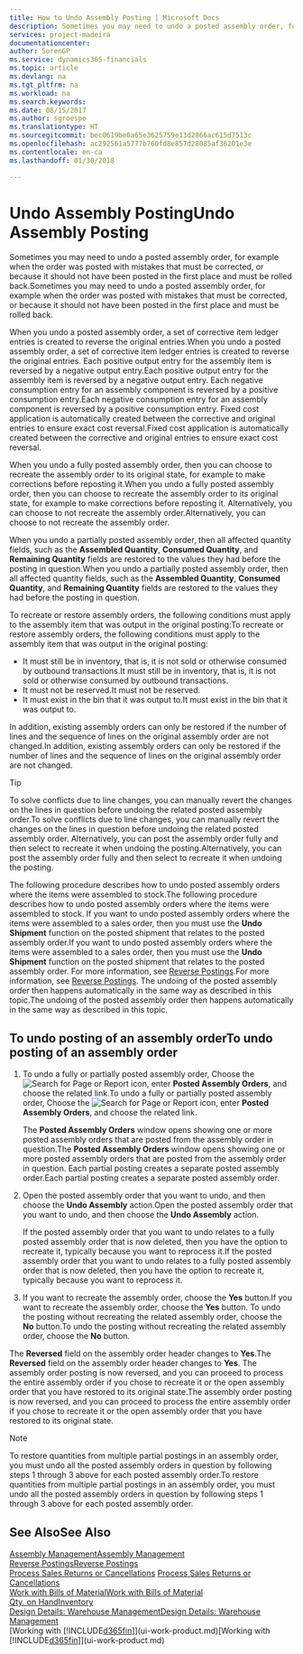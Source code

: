 ```yaml
---
title: How to Undo Assembly Posting | Microsoft Docs
description: Sometimes you may need to undo a posted assembly order, for example when the order was posted with mistakes that must be corrected, or because it should not have been posted in the first place and must be rolled back.
services: project-madeira
documentationcenter: 
author: SorenGP
ms.service: dynamics365-financials
ms.topic: article
ms.devlang: na
ms.tgt_pltfrm: na
ms.workload: na
ms.search.keywords: 
ms.date: 08/15/2017
ms.author: sgroespe
ms.translationtype: HT
ms.sourcegitcommit: bec0619be0a65e3625759e13d2866ac615d7513c
ms.openlocfilehash: ac292561a5777b760fd8e857d28085af36201e3e
ms.contentlocale: en-ca
ms.lasthandoff: 01/30/2018

---
```

# <a name="undo-assembly-posting"></a><span data-ttu-id="6595b-103">Undo Assembly Posting</span><span class="sxs-lookup"><span data-stu-id="6595b-103">Undo Assembly Posting</span></span>
<span data-ttu-id="6595b-104">Sometimes you may need to undo a posted assembly order, for example when the order was posted with mistakes that must be corrected, or because it should not have been posted in the first place and must be rolled back.</span><span class="sxs-lookup"><span data-stu-id="6595b-104">Sometimes you may need to undo a posted assembly order, for example when the order was posted with mistakes that must be corrected, or because it should not have been posted in the first place and must be rolled back.</span></span>

<span data-ttu-id="6595b-105">When you undo a posted assembly order, a set of corrective item ledger entries is created to reverse the original entries.</span><span class="sxs-lookup"><span data-stu-id="6595b-105">When you undo a posted assembly order, a set of corrective item ledger entries is created to reverse the original entries.</span></span> <span data-ttu-id="6595b-106">Each positive output entry for the assembly item is reversed by a negative output entry.</span><span class="sxs-lookup"><span data-stu-id="6595b-106">Each positive output entry for the assembly item is reversed by a negative output entry.</span></span> <span data-ttu-id="6595b-107">Each negative consumption entry for an assembly component is reversed by a positive consumption entry.</span><span class="sxs-lookup"><span data-stu-id="6595b-107">Each negative consumption entry for an assembly component is reversed by a positive consumption entry.</span></span> <span data-ttu-id="6595b-108">Fixed cost application is automatically created between the corrective and original entries to ensure exact cost reversal.</span><span class="sxs-lookup"><span data-stu-id="6595b-108">Fixed cost application is automatically created between the corrective and original entries to ensure exact cost reversal.</span></span>  

<span data-ttu-id="6595b-109">When you undo a fully posted assembly order, then you can choose to recreate the assembly order to its original state, for example to make corrections before reposting it.</span><span class="sxs-lookup"><span data-stu-id="6595b-109">When you undo a fully posted assembly order, then you can choose to recreate the assembly order to its original state, for example to make corrections before reposting it.</span></span> <span data-ttu-id="6595b-110">Alternatively, you can choose to not recreate the assembly order.</span><span class="sxs-lookup"><span data-stu-id="6595b-110">Alternatively, you can choose to not recreate the assembly order.</span></span>  

<span data-ttu-id="6595b-111">When you undo a partially posted assembly order, then all affected quantity fields, such as the **Assembled Quantity**, **Consumed Quantity**, and **Remaining Quantity** fields are restored to the values they had before the posting in question.</span><span class="sxs-lookup"><span data-stu-id="6595b-111">When you undo a partially posted assembly order, then all affected quantity fields, such as the **Assembled Quantity**, **Consumed Quantity**, and **Remaining Quantity** fields are restored to the values they had before the posting in question.</span></span>  

<span data-ttu-id="6595b-112">To recreate or restore assembly orders, the following conditions must apply to the assembly item that was output in the original posting:</span><span class="sxs-lookup"><span data-stu-id="6595b-112">To recreate or restore assembly orders, the following conditions must apply to the assembly item that was output in the original posting:</span></span>  

-   <span data-ttu-id="6595b-113">It must still be in inventory, that is, it is not sold or otherwise consumed by outbound transactions.</span><span class="sxs-lookup"><span data-stu-id="6595b-113">It must still be in inventory, that is, it is not sold or otherwise consumed by outbound transactions.</span></span>  
-   <span data-ttu-id="6595b-114">It must not be reserved.</span><span class="sxs-lookup"><span data-stu-id="6595b-114">It must not be reserved.</span></span>  
-   <span data-ttu-id="6595b-115">It must exist in the bin that it was output to.</span><span class="sxs-lookup"><span data-stu-id="6595b-115">It must exist in the bin that it was output to.</span></span>  

<span data-ttu-id="6595b-116">In addition, existing assembly orders can only be restored if the number of lines and the sequence of lines on the original assembly order are not changed.</span><span class="sxs-lookup"><span data-stu-id="6595b-116">In addition, existing assembly orders can only be restored if the number of lines and the sequence of lines on the original assembly order are not changed.</span></span>  

> [!TIP]  
>  <span data-ttu-id="6595b-117">To solve conflicts due to line changes, you can manually revert the changes on the lines in question before undoing the related posted assembly order.</span><span class="sxs-lookup"><span data-stu-id="6595b-117">To solve conflicts due to line changes, you can manually revert the changes on the lines in question before undoing the related posted assembly order.</span></span> <span data-ttu-id="6595b-118">Alternatively, you can post the assembly order fully and then select to recreate it when undoing the posting.</span><span class="sxs-lookup"><span data-stu-id="6595b-118">Alternatively, you can post the assembly order fully and then select to recreate it when undoing the posting.</span></span>  

<span data-ttu-id="6595b-119">The following procedure describes how to undo posted assembly orders where the items were assembled to stock.</span><span class="sxs-lookup"><span data-stu-id="6595b-119">The following procedure describes how to undo posted assembly orders where the items were assembled to stock.</span></span> <span data-ttu-id="6595b-120">If you want to undo posted assembly orders where the items were assembled to a sales order, then you must use the **Undo Shipment** function on the posted shipment that relates to the posted assembly order.</span><span class="sxs-lookup"><span data-stu-id="6595b-120">If you want to undo posted assembly orders where the items were assembled to a sales order, then you must use the **Undo Shipment** function on the posted shipment that relates to the posted assembly order.</span></span> <span data-ttu-id="6595b-121">For more information, see [Reverse Postings](finance-how-reverse-journal-posting.md).</span><span class="sxs-lookup"><span data-stu-id="6595b-121">For more information, see [Reverse Postings](finance-how-reverse-journal-posting.md).</span></span> <span data-ttu-id="6595b-122">The undoing of the posted assembly order then happens automatically in the same way as described in this topic.</span><span class="sxs-lookup"><span data-stu-id="6595b-122">The undoing of the posted assembly order then happens automatically in the same way as described in this topic.</span></span>  

## <a name="to-undo-posting-of-an-assembly-order"></a><span data-ttu-id="6595b-123">To undo posting of an assembly order</span><span class="sxs-lookup"><span data-stu-id="6595b-123">To undo posting of an assembly order</span></span>  
1.  <span data-ttu-id="6595b-124">To undo a fully or partially posted assembly order, Choose the ![Search for Page or Report](media/ui-search/search_small.png "Search for Page or Report icon") icon, enter **Posted Assembly Orders**, and choose the related link.</span><span class="sxs-lookup"><span data-stu-id="6595b-124">To undo a fully or partially posted assembly order, Choose the ![Search for Page or Report](media/ui-search/search_small.png "Search for Page or Report icon") icon, enter **Posted Assembly Orders**, and choose the related link.</span></span>  

    <span data-ttu-id="6595b-125">The **Posted Assembly Orders** window opens showing one or more posted assembly orders that are posted from the assembly order in question.</span><span class="sxs-lookup"><span data-stu-id="6595b-125">The **Posted Assembly Orders** window opens showing one or more posted assembly orders that are posted from the assembly order in question.</span></span> <span data-ttu-id="6595b-126">Each partial posting creates a separate posted assembly order.</span><span class="sxs-lookup"><span data-stu-id="6595b-126">Each partial posting creates a separate posted assembly order.</span></span>  
2.  <span data-ttu-id="6595b-127">Open the posted assembly order that you want to undo, and then choose the **Undo Assembly** action.</span><span class="sxs-lookup"><span data-stu-id="6595b-127">Open the posted assembly order that you want to undo, and then choose the **Undo Assembly** action.</span></span>  

    <span data-ttu-id="6595b-128">If the posted assembly order that you want to undo relates to a fully posted assembly order that is now deleted, then you have the option to recreate it, typically because you want to reprocess it.</span><span class="sxs-lookup"><span data-stu-id="6595b-128">If the posted assembly order that you want to undo relates to a fully posted assembly order that is now deleted, then you have the option to recreate it, typically because you want to reprocess it.</span></span>  
3.  <span data-ttu-id="6595b-129">If you want to recreate the assembly order, choose the **Yes** button.</span><span class="sxs-lookup"><span data-stu-id="6595b-129">If you want to recreate the assembly order, choose the **Yes** button.</span></span> <span data-ttu-id="6595b-130">To undo the posting without recreating the related assembly order, choose the **No** button.</span><span class="sxs-lookup"><span data-stu-id="6595b-130">To undo the posting without recreating the related assembly order, choose the **No** button.</span></span>  

<span data-ttu-id="6595b-131">The **Reversed** field on the assembly order header changes to **Yes**.</span><span class="sxs-lookup"><span data-stu-id="6595b-131">The **Reversed** field on the assembly order header changes to **Yes**.</span></span> <span data-ttu-id="6595b-132">The assembly order posting is now reversed, and you can proceed to process the entire assembly order if you chose to recreate it or the open assembly order that you have restored to its original state.</span><span class="sxs-lookup"><span data-stu-id="6595b-132">The assembly order posting is now reversed, and you can proceed to process the entire assembly order if you chose to recreate it or the open assembly order that you have restored to its original state.</span></span>  

> [!NOTE]  
>  <span data-ttu-id="6595b-133">To restore quantities from multiple partial postings in an assembly order, you must undo all the posted assembly orders in question by following steps 1 through 3 above for each posted assembly order.</span><span class="sxs-lookup"><span data-stu-id="6595b-133">To restore quantities from multiple partial postings in an assembly order, you must undo all the posted assembly orders in question by following steps 1 through 3 above for each posted assembly order.</span></span>  

## <a name="see-also"></a><span data-ttu-id="6595b-134">See Also</span><span class="sxs-lookup"><span data-stu-id="6595b-134">See Also</span></span>  
[<span data-ttu-id="6595b-135">Assembly Management</span><span class="sxs-lookup"><span data-stu-id="6595b-135">Assembly Management</span></span>](assembly-assemble-items.md)  
[<span data-ttu-id="6595b-136">Reverse Postings</span><span class="sxs-lookup"><span data-stu-id="6595b-136">Reverse Postings</span></span>](finance-how-reverse-journal-posting.md)  
<span data-ttu-id="6595b-137">[Process Sales Returns or Cancellations](sales-how-process-sales-returns-cancellations.md)  </span><span class="sxs-lookup"><span data-stu-id="6595b-137">[Process Sales Returns or Cancellations](sales-how-process-sales-returns-cancellations.md)  </span></span>  
[<span data-ttu-id="6595b-138">Work with Bills of Material</span><span class="sxs-lookup"><span data-stu-id="6595b-138">Work with Bills of Material</span></span>](inventory-how-work-BOMs.md)  
[<span data-ttu-id="6595b-139">Qty. on Hand</span><span class="sxs-lookup"><span data-stu-id="6595b-139">Inventory</span></span>](inventory-manage-inventory.md)  
[<span data-ttu-id="6595b-140">Design Details: Warehouse Management</span><span class="sxs-lookup"><span data-stu-id="6595b-140">Design Details: Warehouse Management</span></span>](design-details-warehouse-management.md)  
<span data-ttu-id="6595b-141">[Working with [!INCLUDE[d365fin](includes/d365fin_md.md)]](ui-work-product.md)</span><span class="sxs-lookup"><span data-stu-id="6595b-141">[Working with [!INCLUDE[d365fin](includes/d365fin_md.md)]](ui-work-product.md)</span></span>

